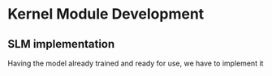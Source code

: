 # Kernel Module Development



## SLM implementation

Having the model already trained and ready for use, we have to implement it

